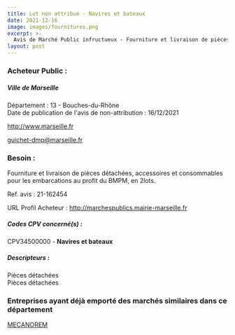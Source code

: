 ```yaml
---
title: Lot non attribué - Navires et bateaux
date: 2021-12-16
image: images/fournitures.png
excerpt: >-
  Avis de Marché Public infructueux - Fourniture et livraison de pièces détachées, accessoires et consommables pour les embarcations au profit du BMPM, en 2 lots.
layout: post
---
```


### Acheteur Public :
##### Ville de Marseille
Département : 13 - Bouches-du-Rhône<br/>
Date de publication de l'avis de non-attribution : 16/12/2021


http://www.marseille.fr

guichet-dmp@marseille.fr


### Besoin :

Fourniture et livraison de pièces détachées, accessoires et consommables pour les embarcations au profit du BMPM, en 2lots.

Ref. avis : 21-162454

URL Profil Acheteur : http://marchespublics.mairie-marseille.fr

##### Codes CPV concerné(s) :
CPV34500000 - **Navires et bateaux** <br/>

##### Descripteurs :
Pièces détachées <br/>
Pièces détachées <br/>

### Entreprises ayant déjà emporté des marchés similaires dans ce département
<a href="/entreprise-559/siren-431784164">MECANOREM</a><br/><br/>
